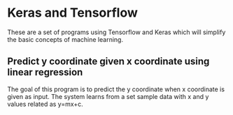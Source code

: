 # Keras and Tensorflow
These are a set of programs using Tensorflow and Keras which will simplify the basic concepts of machine learning.

## Predict y coordinate given x coordinate using linear regression
The goal of this program is to predict the y coordinate when x coordinate is given as input. The system learns from a set sample data with x and y values related as y=mx+c. 
